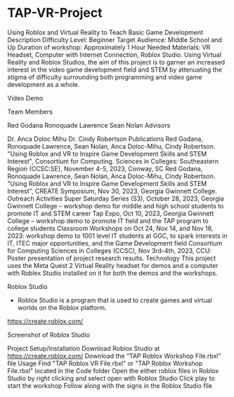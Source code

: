 # TAP-VR-Project
Using Roblox and Virtual Reality to Teach Basic Game Development
Description
Difficulty Level: Beginner
Target Audience: Middle School and Up
Duration of workshop: Approximately 1 Hour
Needed Materials: VR Headset, Computer with Internet Connection, Roblox Studio.
Using Virtual Reality and Roblox Studios, the aim of this project is to garner an increased interest in the video game development field and STEM by attenuating the stigma of difficulty surrounding both programming and video game development as a whole.

Video Demo

Team
Members

Red Godana
Ronoquade Lawrence
Sean Nolan
Advisors

Dr. Anca Doloc Mihu
Dr. Cindy Robertson
Publications
Red Godana, Ronoquade Lawrence, Sean Nolan, Anca Doloc-Mihu, Cindy Robertson. "Using Roblox and VR to Inspire Game Development Skills and STEM Interest", Consortium for Computing. Sciences in Colleges: Southeastern Region (CCSC:SE), November 4-5, 2023, Conway, SC
Red Godana, Ronoquade Lawrence, Sean Nolan, Anca Doloc-Mihu, Cindy Robertson. "Using Roblox and VR to Inspire Game Development Skills and STEM Interest", CREATE Symposium, Nov 30, 2023, Georgia Gwinnett College.
Outreach Activities
Super Saturday Series (S3), October 28, 2023, Georgia Gwinnett College – workshop demo for middle and high school students to promote IT and STEM career
Tap Expo, Oct 10, 2023, Georgia Gwinnett College – workshop demo to promote IT field and the TAP program to college students
Classroom Workshops on Oct 24, Nov 14, and Nov 16, 2023: workshop demo to 1001 level IT students at GGC, to spark interests in IT, ITEC major opportunities, and the Game Development field
Consortium for Computing Sciences in Colleges (CCSC), Nov 3rd-4th, 2023, CCU: Poster presentation of project research results.
Technology
This project uses the Meta Quest 2 Virtual Reality headset for demos and a computer with Roblex Studio installed on it for both the demos and the workshops.

Roblox Studio
- Roblox Studio is a program that is used to create games and virtual worlds on the Roblox platform.

https://create.roblox.com/

Screenshot of Roblox Studio

Project Setup/Installation
Download Roblox Studio at https://create.roblox.com/
Download the “TAP Roblox Workshop File.rbxl” file
Usage
Find "TAP Roblox VR File.rbxl" or "TAP Roblox Workshop File.rbxl" located in the Code folder
Open the either roblox files in Roblox Studio by right clicking and select open with Roblox Studio
Click play to start the workshop
Follow along with the signs in the Roblox Studio file
